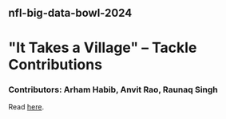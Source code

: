 ## nfl-big-data-bowl-2024

# "It Takes a Village" – Tackle Contributions

### Contributors: Arham Habib, Anvit Rao, Raunaq Singh

Read [here](https://www.kaggle.com/code/anvitrao/it-takes-a-village-tackle-contributions).
